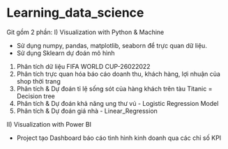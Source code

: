 # Learning_data_science
Git gồm 2 phần:
I) Visualization with Python & Machine

- Sử dụng numpy, pandas, matplotlib, seaborn để trực quan dữ liệu.
- Sử dụng Sklearn dự đoán mô hình 

1. Phân tích dữ liệu FIFA WORLD CUP-26022022
2. Phân tích trực quan hóa báo cáo doanh thu, khách hàng, lợi nhuận của shop thời trang
3. Phân tích & Dự đoán tỉ lệ sống sót của hàng khách trên tàu Titanic = Decision tree
4. Phân tích & Dự đoán khả năng ung thư vú - Logistic Regression Model
5. Phân tích & Dự đoán giá nhà - Linear_Regression

II) Visualization with Power BI
- Project tạo Dashboard báo cáo tình hình kinh doanh qua các chỉ số KPI

 
